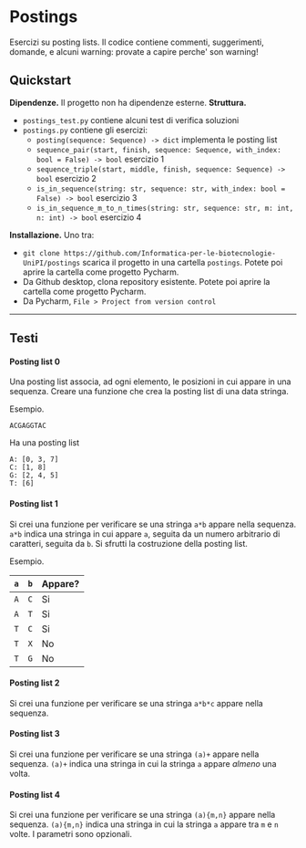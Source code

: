 # Postings
Esercizi su posting lists.
Il codice contiene commenti, suggerimenti, domande, e alcuni warning: provate a capire perche' son warning!


## Quickstart
**Dipendenze.** Il progetto non ha dipendenze esterne.
**Struttura.**
  - `postings_test.py` contiene alcuni test di verifica soluzioni
  - `postings.py` contiene gli esercizi:
    - `posting(sequence: Sequence) -> dict` implementa le posting list
    - `sequence_pair(start, finish, sequence: Sequence, with_index: bool = False) -> bool` esercizio 1
    - `sequence_triple(start, middle, finish, sequence: Sequence) -> bool` esercizio 2
    - `is_in_sequence(string: str, sequence: str, with_index: bool = False) -> bool` esercizio 3
    - `is_in_sequence_m_to_n_times(string: str, sequence: str, m: int, n: int) -> bool` esercizio 4


**Installazione.**
Uno tra:
- `git clone https://github.com/Informatica-per-le-biotecnologie-UniPI/postings` scarica il progetto
in una cartella `postings`. Potete poi aprire la cartella come progetto Pycharm.
- Da Github desktop, clona repository esistente. Potete poi aprire la cartella come progetto Pycharm.
- Da Pycharm, `File > Project from version control`

---

## Testi

#### Posting list 0
Una posting list associa, ad ogni elemento, le posizioni in cui appare in una sequenza. Creare una funzione che crea la posting list di una data stringa.

Esempio.
```
ACGAGGTAC
```
Ha una posting list
```
A: [0, 3, 7]
C: [1, 8]
G: [2, 4, 5]
T: [6]
```

#### Posting list 1
Si crei una funzione per verificare se una stringa `a*b` appare nella sequenza.
`a*b` indica una stringa in cui appare `a`, seguita da un numero arbitrario di caratteri, seguita da `b`.
Si sfrutti la costruzione della posting list.

Esempio.

| `a` | `b` | Appare? |
| --- | --- | ------- |
| `A` | `C` | Si      |
| `A` | `T` | Si      |
| `T` | `C` | Si      |
| `T` | `X` | No      |
| `T` | `G` | No      |

#### Posting list 2
Si crei una funzione per verificare se una stringa `a*b*c` appare nella sequenza.

#### Posting list 3
Si crei una funzione per verificare se una stringa `(a)+` appare nella sequenza. `(a)+` indica una stringa in cui la stringa `a` appare *almeno* una volta.

#### Posting list 4
Si crei una funzione per verificare se una stringa `(a){m,n}` appare nella sequenza. `(a){m,n}` indica una stringa in cui la stringa `a` appare tra `m` e `n` volte. I parametri sono opzionali.
